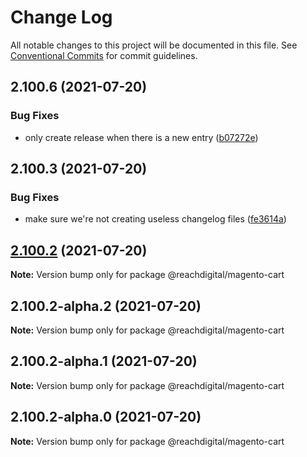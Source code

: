 # Change Log

All notable changes to this project will be documented in this file.
See [Conventional Commits](https://conventionalcommits.org) for commit guidelines.

## 2.100.6 (2021-07-20)


### Bug Fixes

* only create release when there is a new entry ([b07272e](https://github.com/ho-nl/m2-pwa/commit/b07272e4e74ee0bec3677e35ce3ee7e02231971a))





## 2.100.3 (2021-07-20)


### Bug Fixes

* make sure we're not creating useless changelog files ([fe3614a](https://github.com/ho-nl/m2-pwa/commit/fe3614a8480c7f1c68d673da2bb84805112a6643))





## [2.100.2](https://github.com/ho-nl/m2-pwa/compare/@reachdigital/magento-cart@2.100.2-alpha.2...@reachdigital/magento-cart@2.100.2) (2021-07-20)

**Note:** Version bump only for package @reachdigital/magento-cart





## 2.100.2-alpha.2 (2021-07-20)

**Note:** Version bump only for package @reachdigital/magento-cart





## 2.100.2-alpha.1 (2021-07-20)

**Note:** Version bump only for package @reachdigital/magento-cart





## 2.100.2-alpha.0 (2021-07-20)

**Note:** Version bump only for package @reachdigital/magento-cart
